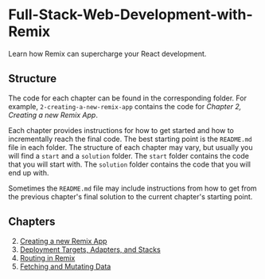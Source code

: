 # Full-Stack-Web-Development-with-Remix

Learn how Remix can supercharge your React development.

## Structure

The code for each chapter can be found in the corresponding folder. For example, `2-creating-a-new-remix-app` contains the code for _Chapter 2, Creating a new Remix App_.

Each chapter provides instructions for how to get started and how to incrementally reach the final code. The best starting point is the `README.md` file in each folder. The structure of each chapter may vary, but usually you will find a `start` and a `solution` folder. The `start` folder contains the code that you will start with. The `solution` folder contains the code that you will end up with.

Sometimes the `README.md` file may include instructions from how to get from the previous chapter's final solution to the current chapter's starting point.

## Chapters

2. [Creating a new Remix App](2-creating-a-new-remix-app/)
3. [Deployment Targets, Adapters, and Stacks](3-deployment-target-adapters-and-stacks/)
4. [Routing in Remix](4-routing-in-remix/)
5. [Fetching and Mutating Data](5-fetching-and-mutating-data/)
